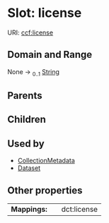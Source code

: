 
# Slot: license



URI: [ccf:license](http://purl.org/ccf/license)


## Domain and Range

None &#8594;  <sub>0..1</sub> [String](types/String.md)

## Parents


## Children


## Used by

 * [CollectionMetadata](CollectionMetadata.md)
 * [Dataset](Dataset.md)

## Other properties

|  |  |  |
| --- | --- | --- |
| **Mappings:** | | dct:license |